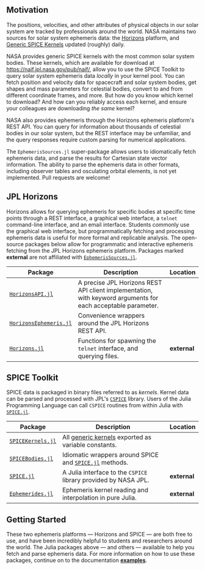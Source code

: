 ## Motivation

The positions, velocities, and other attributes of physical objects in our
solar system are tracked by professionals around the world. NASA maintains two
sources for solar system ephemeris data: the
[Horizons](https://ssd.jpl.nasa.gov/horizons/) platform, and
[Generic SPICE Kernels](https://naif.jpl.nasa.gov/pub/naif/generic_kernels/)
updated (roughly) daily.

NASA provides generic SPICE kernels with the most common solar system bodies. These kernels,
which are available for download at <https://naif.jpl.nasa.gov/pub/naif/>, allow you to
use the SPICE Toolkit to query solar system ephemeris data _locally_ in your kernel pool.
You can fetch position and velocity data for spacecraft and solar system bodies, get shapes
and mass parameters for celestial bodies, convert to and from different coordinate frames,
and more. But how do you know which kernel to download? And how can you reliably access
each kernel, and ensure your colleagues are downloading _the same_ kernel?

NASA also provides ephemeris through the Horizons ephemeris platform's REST API. 
You can query for information about thousands of celestial bodies in our solar 
system, but the REST interface may be unfamiliar, and the query responses require
custom parsing for numerical applications. 

The `EphemerisSources.jl` super-package allows users to idiomatically fetch 
ephemeris data, and parse the results for Cartesian state vector information. 
The ability to parse the ephemeris data in other formats, including observer 
tables and osculating orbital elements, is not yet implemented. Pull requests 
are welcome!

## JPL Horizons

Horizons allows for querying ephemeris for specific bodies at specific time
points through a REST interface, a graphical web interface, a `telnet`
command-line interface, and an email interface. Students commonly use the
graphical web interface, but programmatically fetching and processing ephemeris
data is useful for more formal and replicable analysis. The open-source packages
below allow for programmatic and interactive ephemeris fetching from the
JPL Horizons ephemeris platform. Packages marked **external** are not affiliated
with [`EphemerisSources.jl`](index.md).

| Package                                                                  | Description                                                                                                  | Location     |
| ------------------------------------------------------------------------ | ------------------------------------------------------------------------------------------------------------ | ------------ |
| [`HorizonsAPI.jl`](https://github.com/JuliaAstro/EphemerisSources.jl/blob/main/lib/HorizonsAPI)             | A precise JPL Horizons REST API client implementation, with keyword arguments for each acceptable parameter. |              |
| [`HorizonsEphemeris.jl`](https://github.com/JuliaAstro/EphemerisSources.jl/blob/main/lib/HorizonsEphemeris) | Convenience wrappers around the JPL Horizons REST API.                                                       |              |
| [`Horizons.jl`](https://github.com/PerezHz/Horizons.jl)                  | Functions for spawning the `telnet` interface, and querying files.                                           | **external** |

## SPICE Toolkit

SPICE data is packaged in binary files referred to as
_kernels_. Kernel data can be parsed and processed with JPL's
[`CSPICE`](https://naif.jpl.nasa.gov/naif/toolkit.html) library. Users of the
Julia Programming Language can call `CSPICE` routines from within Julia with
[`SPICE.jl`](https://github.com/JuliaAstro/SPICE.jl).

| Package                                                                       | Description                                                                                             | Location     |
| ----------------------------------------------------------------------------- | ------------------------------------------------------------------------------------------------------- | ------------ |
| [`SPICEKernels.jl`](https://github.com/JuliaAstro/EphemerisSources.jl/blob/main/lib/SPICEKernels)                | All [generic kernels](https://naif.jpl.nasa.gov/naif/data_generic.html) exported as variable constants. |              |
| [`SPICEBodies.jl`](https://github.com/JuliaAstro/EphemerisSources.jl/blob/main/lib/SPICEBodies)                  | Idiomatic wrappers around SPICE and [`SPICE.jl`](https://github.com/JuliaAstro/SPICE.jl) methods.       |              |
| [`SPICE.jl`](https://github.com/JuliaAstro/SPICE.jl)                          | A Julia interface to the `CSPICE` library provided by NASA JPL.                                         | **external** |
| [`Ephemerides.jl`](https://github.com/JuliaSpaceMissionDesign/Ephemerides.jl) | Ephemeris kernel reading and interpolation in pure Julia.                                               | **external** |

## Getting Started

These two ephemeris platforms — Horizons and SPICE — are both free to use,
and have been incredibly helpful to students and researchers around the world.
The Julia packages above — and others — available to help you fetch and parse
ephemeris data. For more information on how to use these packages, continue on
to the documentation [**examples**](examples/index.md).
